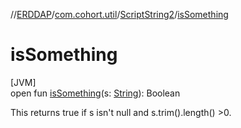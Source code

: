 //[ERDDAP](../../../index.md)/[com.cohort.util](../index.md)/[ScriptString2](index.md)/[isSomething](is-something.md)

# isSomething

[JVM]\
open fun [isSomething](is-something.md)(s: [String](https://docs.oracle.com/en/java/javase/21/docs/api/java.base/java/lang/String.html)): Boolean

This returns true if s isn't null and s.trim().length() &gt;0.